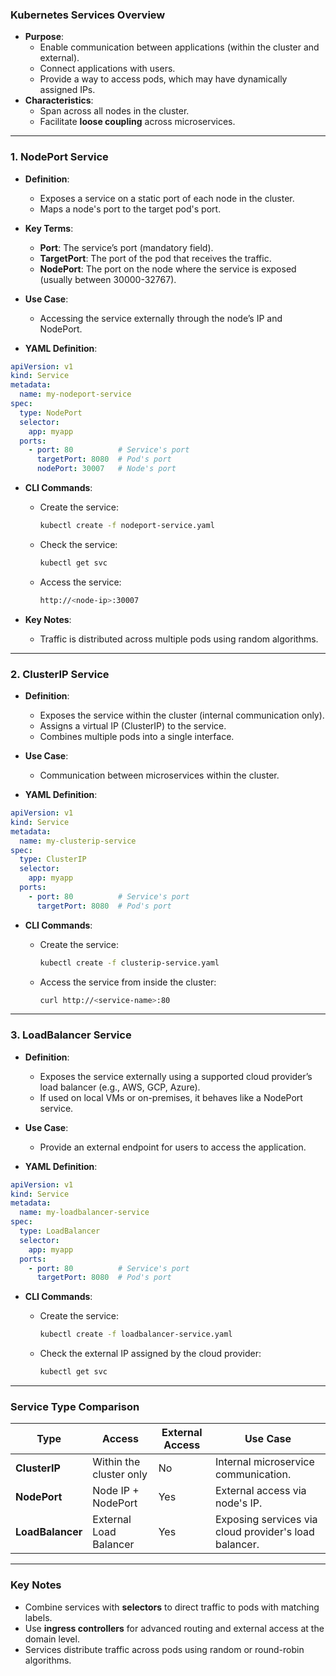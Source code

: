 ### **Kubernetes Services Overview**

- **Purpose**:
    - Enable communication between applications (within the cluster and external).
    - Connect applications with users.
    - Provide a way to access pods, which may have dynamically assigned IPs.
- **Characteristics**:
    - Span across all nodes in the cluster.
    - Facilitate **loose coupling** across microservices.

---

### **1. NodePort Service**

- **Definition**:
    
    - Exposes a service on a static port of each node in the cluster.
    - Maps a node's port to the target pod's port.
- **Key Terms**:
    
    - **Port**: The service’s port (mandatory field).
    - **TargetPort**: The port of the pod that receives the traffic.
    - **NodePort**: The port on the node where the service is exposed (usually between 30000-32767).
- **Use Case**:
    
    - Accessing the service externally through the node’s IP and NodePort.
- **YAML Definition**:
    

```yaml
apiVersion: v1
kind: Service
metadata:
  name: my-nodeport-service
spec:
  type: NodePort
  selector:
    app: myapp
  ports:
    - port: 80          # Service's port
      targetPort: 8080  # Pod's port
      nodePort: 30007   # Node's port
```

- **CLI Commands**:
    
    - Create the service:
        
        ```bash
        kubectl create -f nodeport-service.yaml
        ```
        
    - Check the service:
        
        ```bash
        kubectl get svc
        ```
        
    - Access the service:
        
        ```bash
        http://<node-ip>:30007
        ```
        
- **Key Notes**:
    
    - Traffic is distributed across multiple pods using random algorithms.

---

### **2. ClusterIP Service**

- **Definition**:
    
    - Exposes the service within the cluster (internal communication only).
    - Assigns a virtual IP (ClusterIP) to the service.
    - Combines multiple pods into a single interface.
- **Use Case**:
    
    - Communication between microservices within the cluster.
- **YAML Definition**:
    

```yaml
apiVersion: v1
kind: Service
metadata:
  name: my-clusterip-service
spec:
  type: ClusterIP
  selector:
    app: myapp
  ports:
    - port: 80          # Service's port
      targetPort: 8080  # Pod's port
```

- **CLI Commands**:
    - Create the service:
        
        ```bash
        kubectl create -f clusterip-service.yaml
        ```
        
    - Access the service from inside the cluster:
        
        ```bash
        curl http://<service-name>:80
        ```
        

---

### **3. LoadBalancer Service**

- **Definition**:
    
    - Exposes the service externally using a supported cloud provider’s load balancer (e.g., AWS, GCP, Azure).
    - If used on local VMs or on-premises, it behaves like a NodePort service.
- **Use Case**:
    
    - Provide an external endpoint for users to access the application.
- **YAML Definition**:
    

```yaml
apiVersion: v1
kind: Service
metadata:
  name: my-loadbalancer-service
spec:
  type: LoadBalancer
  selector:
    app: myapp
  ports:
    - port: 80          # Service's port
      targetPort: 8080  # Pod's port
```

- **CLI Commands**:
    - Create the service:
        
        ```bash
        kubectl create -f loadbalancer-service.yaml
        ```
        
    - Check the external IP assigned by the cloud provider:
        
        ```bash
        kubectl get svc
        ```
        

---

### **Service Type Comparison**

|**Type**|**Access**|**External Access**|**Use Case**|
|---|---|---|---|
|**ClusterIP**|Within the cluster only|No|Internal microservice communication.|
|**NodePort**|Node IP + NodePort|Yes|External access via node's IP.|
|**LoadBalancer**|External Load Balancer|Yes|Exposing services via cloud provider's load balancer.|

---

### **Key Notes**

- Combine services with **selectors** to direct traffic to pods with matching labels.
- Use **ingress controllers** for advanced routing and external access at the domain level.
- Services distribute traffic across pods using random or round-robin algorithms.
